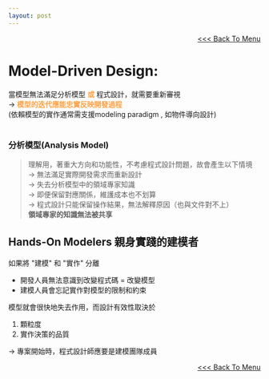 ```yaml
---
layout: post
---
```


<div style="text-align:right;"><a href="/d-d-d.html"><<< Back To Menu</a><br/></div>

# Model-Driven Design:
當模型無法滿足分析模型 **<font color="#FFA042">或</font>** 程式設計，就需要重新審視 <br/>
→ **<font color="#FFA042">模型的迭代應能忠實反映開發過程</font>** <br/> 
  (依賴模型的實作通常需支援modeling paradigm , 如物件導向設計)
<br/><br/>

### 分析模型(Analysis Model) <br/>
>  理解用，著重大方向和功能性，不考慮程式設計問題，故會產生以下情境 <br/>
  →  無法滿足實際開發需求而重新設計 <br/>
  →  失去分析模型中的領域專家知識 <br/>
  →  即便保留對應關係，維護成本也不划算 <br/>
  →  程式設計只能保留操作結果，無法解釋原因（也與文件對不上）<br/>
> **領域專家的知識無法被共享**


## Hands-On Modelers 親身實踐的建模者
如果將 "建模" 和 "實作" 分離
 - 開發人員無法意識到改變程式碼 = 改變模型
 - 建模人員會忘記實作對模型的限制和約束

模型就會很快地失去作用，而設計有效性取決於
1. 顆粒度
2. 實作決策的品質 <br/>

-> 專案開始時，程式設計師應要是建模團隊成員

<div style="text-align:right;"><a href="/d-d-d.html"><<< Back To Menu</a><br/></div>